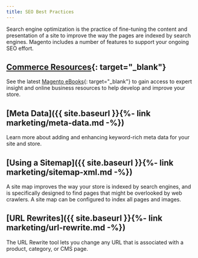 ```yaml
---
title: SEO Best Practices
---
```


Search engine optimization is the practice of fine-tuning the content and presentation of a site to improve the way the pages are indexed by search engines. Magento includes a number of features to support your ongoing SEO effort.

## [Commerce Resources][2]{: target="_blank"}

See the latest [Magento eBooks][1]{: target="_blank"} to gain access to expert insight and online business resources to help develop and improve your store.

## [Meta Data]({{ site.baseurl }}{%- link marketing/meta-data.md -%})

Learn more about adding and enhancing keyword-rich meta data for your site and store.

## [Using a Sitemap]({{ site.baseurl }}{%- link marketing/sitemap-xml.md -%})

A site map improves the way your store is indexed by search engines, and is specifically designed to find pages that might be overlooked by web crawlers. A site map can be configured to index all pages and images.

## [URL Rewrites]({{ site.baseurl }}{%- link marketing/url-rewrite.md -%})

The URL Rewrite tool lets you change any URL that is associated with a product, category, or CMS page.

[1]: http://magento.com/resources/business
[2]: https://magento.com/resources
[3]: https://magento.com/resources?type=guide
